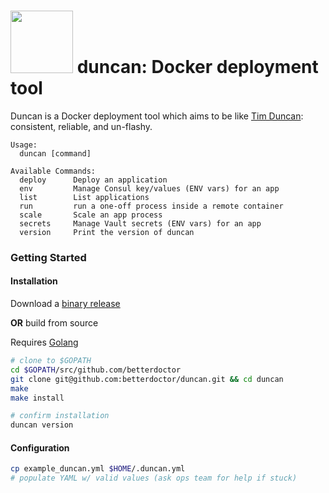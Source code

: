 <img src="https://s3.amazonaws.com/betterdoctor-images/1/SAS.svg" width="100"> duncan: Docker deployment tool
=============================================================================================================

Duncan is a Docker deployment tool which aims to be like [Tim Duncan](https://en.wikipedia.org/wiki/Tim_Duncan):
consistent, reliable, and un-flashy.

```
Usage:
  duncan [command]

Available Commands:
  deploy      Deploy an application
  env         Manage Consul key/values (ENV vars) for an app
  list        List applications
  run         run a one-off process inside a remote container
  scale       Scale an app process
  secrets     Manage Vault secrets (ENV vars) for an app
  version     Print the version of duncan
```

### Getting Started

#### Installation

Download a [binary release](https://github.com/betterdoctor/duncan/releases)

**OR** build from source

Requires [Golang](https://golang.org/)

```bash
# clone to $GOPATH
cd $GOPATH/src/github.com/betterdoctor
git clone git@github.com:betterdoctor/duncan.git && cd duncan
make
make install

# confirm installation
duncan version
```

#### Configuration

```bash
cp example_duncan.yml $HOME/.duncan.yml
# populate YAML w/ valid values (ask ops team for help if stuck)
```
